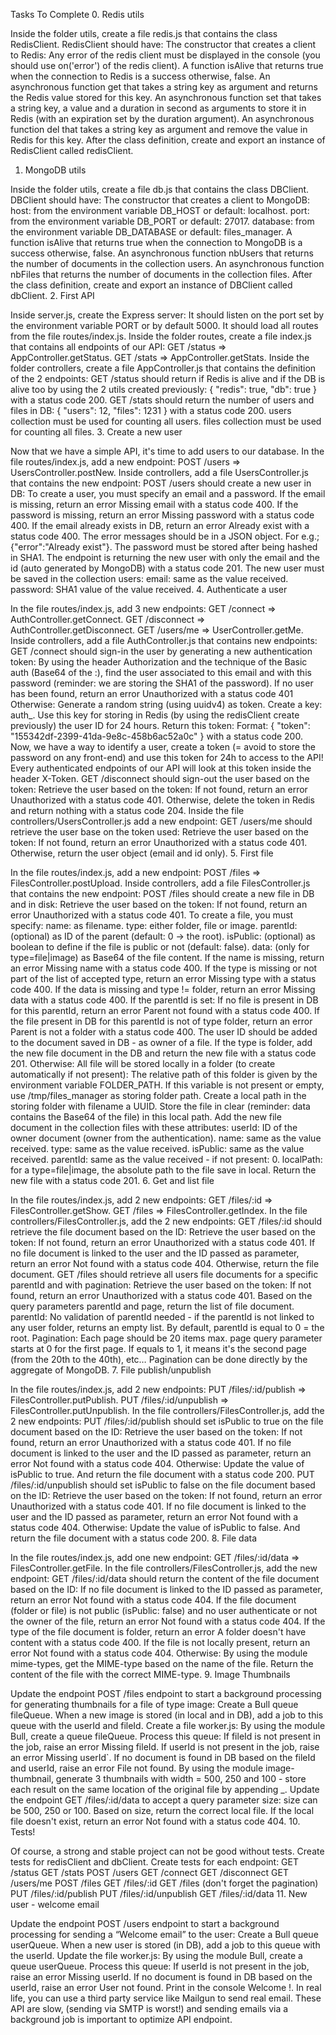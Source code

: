 Tasks To Complete
 0. Redis utils

Inside the folder utils, create a file redis.js that contains the class RedisClient.
RedisClient should have:
The constructor that creates a client to Redis:
Any error of the redis client must be displayed in the console (you should use on('error') of the redis client).
A function isAlive that returns true when the connection to Redis is a success otherwise, false.
An asynchronous function get that takes a string key as argument and returns the Redis value stored for this key.
An asynchronous function set that takes a string key, a value and a duration in second as arguments to store it in Redis (with an expiration set by the duration argument).
An asynchronous function del that takes a string key as argument and remove the value in Redis for this key.
After the class definition, create and export an instance of RedisClient called redisClient.
 1. MongoDB utils

Inside the folder utils, create a file db.js that contains the class DBClient.
DBClient should have:
The constructor that creates a client to MongoDB:
host: from the environment variable DB_HOST or default: localhost.
port: from the environment variable DB_PORT or default: 27017.
database: from the environment variable DB_DATABASE or default: files_manager.
A function isAlive that returns true when the connection to MongoDB is a success otherwise, false.
An asynchronous function nbUsers that returns the number of documents in the collection users.
An asynchronous function nbFiles that returns the number of documents in the collection files.
After the class definition, create and export an instance of DBClient called dbClient.
 2. First API

Inside server.js, create the Express server:
It should listen on the port set by the environment variable PORT or by default 5000.
It should load all routes from the file routes/index.js.
Inside the folder routes, create a file index.js that contains all endpoints of our API:
GET /status => AppController.getStatus.
GET /stats => AppController.getStats.
Inside the folder controllers, create a file AppController.js that contains the definition of the 2 endpoints:
GET /status should return if Redis is alive and if the DB is alive too by using the 2 utils created previously: { "redis": true, "db": true } with a status code 200.
GET /stats should return the number of users and files in DB: { "users": 12, "files": 1231 } with a status code 200.
users collection must be used for counting all users.
files collection must be used for counting all files.
 3. Create a new user

Now that we have a simple API, it's time to add users to our database.
In the file routes/index.js, add a new endpoint:
POST /users => UsersController.postNew.
Inside controllers, add a file UsersController.js that contains the new endpoint:
POST /users should create a new user in DB:
To create a user, you must specify an email and a password.
If the email is missing, return an error Missing email with a status code 400.
If the password is missing, return an error Missing password with a status code 400.
If the email already exists in DB, return an error Already exist with a status code 400.
The error messages should be in a JSON object. For e.g.; {"error":"Already exist"}.
The password must be stored after being hashed in SHA1.
The endpoint is returning the new user with only the email and the id (auto generated by MongoDB) with a status code 201.
The new user must be saved in the collection users:
email: same as the value received.
password: SHA1 value of the value received.
 4. Authenticate a user

In the file routes/index.js, add 3 new endpoints:
GET /connect => AuthController.getConnect.
GET /disconnect => AuthController.getDisconnect.
GET /users/me => UserController.getMe.
Inside controllers, add a file AuthController.js that contains new endpoints:
GET /connect should sign-in the user by generating a new authentication token:
By using the header Authorization and the technique of the Basic auth (Base64 of the <email>:<password>), find the user associated to this email and with this password (reminder: we are storing the SHA1 of the password).
If no user has been found, return an error Unauthorized with a status code 401
Otherwise:
Generate a random string (using uuidv4) as token.
Create a key: auth_<token>.
Use this key for storing in Redis (by using the redisClient create previously) the user ID for 24 hours.
Return this token: Format: { "token": "155342df-2399-41da-9e8c-458b6ac52a0c" } with a status code 200.
Now, we have a way to identify a user, create a token (= avoid to store the password on any front-end) and use this token for 24h to access to the API!
Every authenticated endpoints of our API will look at this token inside the header X-Token.
GET /disconnect should sign-out the user based on the token:
Retrieve the user based on the token:
If not found, return an error Unauthorized with a status code 401.
Otherwise, delete the token in Redis and return nothing with a status code 204.
Inside the file controllers/UsersController.js add a new endpoint:
GET /users/me should retrieve the user base on the token used:
Retrieve the user based on the token:
If not found, return an error Unauthorized with a status code 401.
Otherwise, return the user object (email and id only).
 5. First file

In the file routes/index.js, add a new endpoint:
POST /files => FilesController.postUpload.
Inside controllers, add a file FilesController.js that contains the new endpoint:
POST /files should create a new file in DB and in disk:
Retrieve the user based on the token:
If not found, return an error Unauthorized with a status code 401.
To create a file, you must specify:
name: as filename.
type: either folder, file or image.
parentId: (optional) as ID of the parent (default: 0 -> the root).
isPublic: (optional) as boolean to define if the file is public or not (default: false).
data: (only for type=file|image) as Base64 of the file content.
If the name is missing, return an error Missing name with a status code 400.
If the type is missing or not part of the list of accepted type, return an error Missing type with a status code 400.
If the data is missing and type != folder, return an error Missing data with a status code 400.
If the parentId is set:
If no file is present in DB for this parentId, return an error Parent not found with a status code 400.
If the file present in DB for this parentId is not of type folder, return an error Parent is not a folder with a status code 400.
The user ID should be added to the document saved in DB - as owner of a file.
If the type is folder, add the new file document in the DB and return the new file with a status code 201.
Otherwise:
All file will be stored locally in a folder (to create automatically if not present):
The relative path of this folder is given by the environment variable FOLDER_PATH.
If this variable is not present or empty, use /tmp/files_manager as storing folder path.
Create a local path in the storing folder with filename a UUID.
Store the file in clear (reminder: data contains the Base64 of the file) in this local path.
Add the new file document in the collection files with these attributes:
userId: ID of the owner document (owner from the authentication).
name: same as the value received.
type: same as the value received.
isPublic: same as the value received.
parentId: same as the value received - if not present: 0.
localPath: for a type=file|image, the absolute path to the file save in local.
Return the new file with a status code 201.
 6. Get and list file

In the file routes/index.js, add 2 new endpoints:
GET /files/:id => FilesController.getShow.
GET /files => FilesController.getIndex.
In the file controllers/FilesController.js, add the 2 new endpoints:
GET /files/:id should retrieve the file document based on the ID:
Retrieve the user based on the token:
If not found, return an error Unauthorized with a status code 401.
If no file document is linked to the user and the ID passed as parameter, return an error Not found with a status code 404.
Otherwise, return the file document.
GET /files should retrieve all users file documents for a specific parentId and with pagination:
Retrieve the user based on the token:
If not found, return an error Unauthorized with a status code 401.
Based on the query parameters parentId and page, return the list of file document.
parentId:
No validation of parentId needed - if the parentId is not linked to any user folder, returns an empty list.
By default, parentId is equal to 0 = the root.
Pagination:
Each page should be 20 items max.
page query parameter starts at 0 for the first page. If equals to 1, it means it's the second page (from the 20th to the 40th), etc…
Pagination can be done directly by the aggregate of MongoDB.
 7. File publish/unpublish

In the file routes/index.js, add 2 new endpoints:
PUT /files/:id/publish => FilesController.putPublish.
PUT /files/:id/unpublish => FilesController.putUnpublish.
In the file controllers/FilesController.js, add the 2 new endpoints:
PUT /files/:id/publish should set isPublic to true on the file document based on the ID:
Retrieve the user based on the token:
If not found, return an error Unauthorized with a status code 401.
If no file document is linked to the user and the ID passed as parameter, return an error Not found with a status code 404.
Otherwise:
Update the value of isPublic to true.
And return the file document with a status code 200.
PUT /files/:id/unpublish should set isPublic to false on the file document based on the ID:
Retrieve the user based on the token:
If not found, return an error Unauthorized with a status code 401.
If no file document is linked to the user and the ID passed as parameter, return an error Not found with a status code 404.
Otherwise:
Update the value of isPublic to false.
And return the file document with a status code 200.
 8. File data

In the file routes/index.js, add one new endpoint:
GET /files/:id/data => FilesController.getFile.
In the file controllers/FilesController.js, add the new endpoint:
GET /files/:id/data should return the content of the file document based on the ID:
If no file document is linked to the ID passed as parameter, return an error Not found with a status code 404.
If the file document (folder or file) is not public (isPublic: false) and no user authenticate or not the owner of the file, return an error Not found with a status code 404.
If the type of the file document is folder, return an error A folder doesn't have content with a status code 400.
If the file is not locally present, return an error Not found with a status code 404.
Otherwise:
By using the module mime-types, get the MIME-type based on the name of the file.
Return the content of the file with the correct MIME-type.
 9. Image Thumbnails

Update the endpoint POST /files endpoint to start a background processing for generating thumbnails for a file of type image:
Create a Bull queue fileQueue.
When a new image is stored (in local and in DB), add a job to this queue with the userId and fileId.
Create a file worker.js:
By using the module Bull, create a queue fileQueue.
Process this queue:
If fileId is not present in the job, raise an error Missing fileId.
If userId is not present in the job, raise an error Missing userId`.
If no document is found in DB based on the fileId and userId, raise an error File not found.
By using the module image-thumbnail, generate 3 thumbnails with width = 500, 250 and 100 - store each result on the same location of the original file by appending _<width size>.
Update the endpoint GET /files/:id/data to accept a query parameter size:
size can be 500, 250 or 100.
Based on size, return the correct local file.
If the local file doesn't exist, return an error Not found with a status code 404.
 10. Tests!

Of course, a strong and stable project can not be good without tests.
Create tests for redisClient and dbClient.
Create tests for each endpoint:
GET /status
GET /stats
POST /users
GET /connect
GET /disconnect
GET /users/me
POST /files
GET /files/:id
GET /files (don't forget the pagination)
PUT /files/:id/publish
PUT /files/:id/unpublish
GET /files/:id/data
 11. New user - welcome email

Update the endpoint POST /users endpoint to start a background processing for sending a “Welcome email” to the user:
Create a Bull queue userQueue.
When a new user is stored (in DB), add a job to this queue with the userId.
Update the file worker.js:
By using the module Bull, create a queue userQueue.
Process this queue:
If userId is not present in the job, raise an error Missing userId.
If no document is found in DB based on the userId, raise an error User not found.
Print in the console Welcome <email>!.
In real life, you can use a third party service like Mailgun to send real email. These API are slow, (sending via SMTP is worst!) and sending emails via a background job is important to optimize API endpoint.